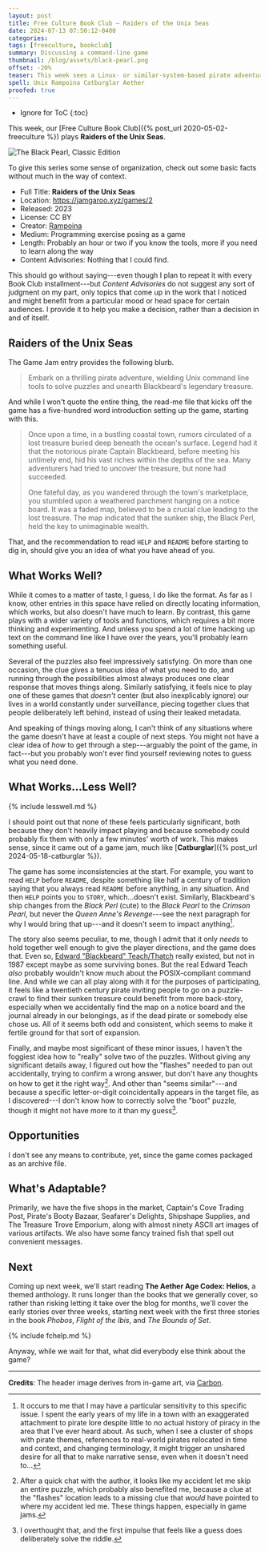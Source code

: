 ```yaml
---
layout: post
title: Free Culture Book Club — Raiders of the Unix Seas
date: 2024-07-13 07:50:12-0400
categories:
tags: [freeculture, bookclub]
summary: Discussing a command-line game
thumbnail: /blog/assets/black-pearl.png
offset: -20%
teaser: This week sees a Linux- or similar-system-based pirate adventure.
spell: Unix Rampoina Catburglar Aether
proofed: true
---
```


* Ignore for ToC
{:toc}

This week, our [Free Culture Book Club]({% post_url 2020-05-02-freeculture %}) plays **Raiders of the Unix Seas**.

![The Black Pearl, Classic Edition](/blog/assets/black-pearl.png "Why yes, I DID run ASCII art through software to generate a rasterized image of that art, because the SVG always came out empty...")

To give this series some sense of organization, check out some basic facts without much in the way of context.

 * Full Title:  **Raiders of the Unix Seas**
 * Location:  <https://jamgaroo.xyz/games/2>
 * Released:  2023
 * License:  CC BY
 * Creator:  [Rampoina](https://jamgaroo.xyz/users/Rampoina)
 * Medium:  Programming exercise posing as a game
 * Length:  Probably an hour or two if you know the tools, more if you need to learn along the way
 * Content Advisories:  Nothing that I could find.

This should go without saying---even though I plan to repeat it with every Book Club installment---but *Content Advisories* do not suggest any sort of judgment on my part, only topics that come up in the work that I noticed and might benefit from a particular mood or head space for certain audiences.  I provide it to help you make a decision, rather than a decision in and of itself.

## Raiders of the Unix Seas

The Game Jam entry provides the following blurb.

 > Embark on a thrilling pirate adventure, wielding Unix command line tools to solve puzzles and unearth Blackbeard's legendary treasure.

And while I won't quote the entire thing, the read-me file that kicks off the game has a five-hundred word introduction setting up the game, starting with this.

 > Once upon a time, in a bustling coastal town, rumors circulated of a lost treasure buried deep beneath the ocean's surface. Legend had it that the notorious pirate Captain Blackbeard, before meeting his untimely end, hid his vast riches within the depths of the sea. Many adventurers had tried to uncover the treasure, but none had succeeded.
 >
 > One fateful day, as you wandered through the town's marketplace, you stumbled upon a weathered parchment hanging on a notice board. It was a faded map, believed to be a crucial clue leading to the lost treasure. The map indicated that the sunken ship, the Black Perl, held the key to unimaginable wealth.

That, and the recommendation to read `HELP` and `README` before starting to dig in, should give you an idea of what you have ahead of you.

## What Works Well?

While it comes to a matter of taste, I guess, I do like the format.  As far as I know, other entries in this space have relied on directly locating information, which works, but also doesn't have much to learn.  By contrast, this game plays with a wider variety of tools and functions, which requires a bit more thinking and experimenting.  And unless you spend a lot of time hacking up text on the command line like I have over the years, you'll probably learn something useful.

Several of the puzzles also feel impressively satisfying.  On more than one occasion, the clue gives a tenuous idea of what you need to do, and running through the possibilities almost always produces one clear response that moves things along.  Similarly satisfying, it feels nice to play one of these games that *doesn't* center (but also inexplicably ignore) our lives in a world constantly under surveillance, piecing together clues that people deliberately left behind, instead of using their leaked metadata.

And speaking of things moving along, I can't think of any situations where the game doesn't have at least a couple of next steps.  You might not have a clear idea of *how* to get through a step---arguably the point of the game, in fact---but you probably won't ever find yourself reviewing notes to guess what you need done.

## What Works...Less Well?

{% include lesswell.md %}

I should point out that none of these feels particularly significant, both because they don't heavily impact playing and because somebody could probably fix them with only a few minutes' worth of work.  This makes sense, since it came out of a game jam, much like [**Catburglar**]({% post_url 2024-05-18-catburglar %}).

The game has some inconsistencies at the start.  For example, you want to read `HELP` before `README`, despite something like half a century of tradition saying that you always read `README` before anything, in any situation.  And then `HELP` points you to `STORY`, which...doesn't exist.  Similarly, Blackbeard's ship changes from the *Black Perl* (cute) to the *Black Pearl* to the *Crimson Pearl*, but never the *Queen Anne's Revenge*---see the next paragraph for why I would bring that up---and it doesn't seem to impact anything[^3].

[^3]:  It occurs to me that I may have a particular sensitivity to this specific issue.  I spent the early years of my life in a town with an exaggerated attachment to pirate lore despite little to no actual history of piracy in the area that I've ever heard about.  As such, when I see a cluster of shops with pirate themes, references to real-world pirates relocated in time and context, and changing terminology, it might trigger an unshared desire for all that to make narrative sense, even when it doesn't need to...

The story also seems peculiar, to me, though I admit that it only *needs* to hold together well enough to give the player directions, and the game does that.  Even so, [Edward "Blackbeard" Teach/Thatch](https://en.wikipedia.org/wiki/Blackbeard) really existed, but not in 1987 except maybe as some surviving bones.  But the real Edward Teach *also* probably wouldn't know much about the POSIX-compliant command line.  And while we can all play along with it for the purposes of participating, it feels like a twentieth century pirate inviting people to go on a puzzle-crawl to find their sunken treasure could benefit from more back-story, especially when we accidentally find the map on a notice board and the journal already in our belongings, as if the dead pirate or somebody else chose us.  All of it seems both odd and consistent, which seems to make it fertile ground for that sort of expansion.

Finally, and maybe most significant of these minor issues, I haven't the foggiest idea how to "really" solve two of the puzzles.  Without giving any significant details away, I figured out how the "flashes" needed to pan out accidentally, trying to confirm a wrong answer, but don't have any thoughts on how to get it the right way[^1].  And other than "seems similar"---and because a specific letter-or-digit coincidentally appears in the target file, as I discovered---I don't know how to correctly solve the "boot" puzzle, though it might not have more to it than my guess[^2].

[^1]:  After a quick chat with the author, it looks like my accident let me skip an entire puzzle, which probably also benefited me, because a clue at the "flashes" location leads to a missing clue that *would* have pointed to where my accident led me.  These things happen, especially in game jams.

[^2]:  I overthought that, and the first impulse that feels like a guess does deliberately solve the riddle.

## Opportunities

I don't see any means to contribute, yet, since the game comes packaged as an archive file.

## What's Adaptable?

Primarily, we have the five shops in the market, Captain's Cove Trading Post, Pirate's Booty Bazaar, Seafarer's Delights, Shipshape Supplies, and The Treasure Trove Emporium, along with almost ninety ASCII art images of various artifacts.  We also have some fancy trained fish that spell out convenient messages.

## Next

Coming up next week, we'll start reading **The Aether Age Codex:  Helios**, a themed anthology.  It runs longer than the books that we generally cover, so rather than risking letting it take over the blog for months, we'll cover the early stories over three weeks, starting next week with the first three stories in the book *Phobos*, *Flight of the Ibis*, and *The Bounds of Set*.

{% include fchelp.md %}

Anyway, while we wait for that, what did everybody else think about the game?

* * *

**Credits**:  The header image derives from in-game art, via [Carbon](https://carbon.now.sh/).
